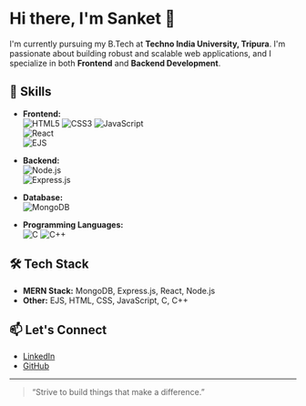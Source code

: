 # Hi there, I'm Sanket 👋

I'm currently pursuing my B.Tech at **Techno India University, Tripura**. I'm passionate about building robust and scalable web applications, and I specialize in both **Frontend** and **Backend Development**.

## 🚀 Skills

- **Frontend:**  
  ![HTML5](https://img.shields.io/badge/-HTML5-E34F26?logo=html5&logoColor=fff) 
  ![CSS3](https://img.shields.io/badge/-CSS3-1572B6?logo=css3&logoColor=fff) 
  ![JavaScript](https://img.shields.io/badge/-JavaScript-F7DF1E?logo=javascript&logoColor=000)  
  ![React](https://img.shields.io/badge/-React-61DAFB?logo=react&logoColor=000)  
  ![EJS](https://img.shields.io/badge/-EJS-8C8C8C?logo=ejs&logoColor=fff)

- **Backend:**  
  ![Node.js](https://img.shields.io/badge/-Node.js-339933?logo=node.js&logoColor=fff)  
  ![Express.js](https://img.shields.io/badge/-Express.js-000?logo=express&logoColor=fff)

- **Database:**  
  ![MongoDB](https://img.shields.io/badge/-MongoDB-47A248?logo=mongodb&logoColor=fff)

- **Programming Languages:**  
  ![C](https://img.shields.io/badge/-C-00599C?logo=c&logoColor=fff) 
  ![C++](https://img.shields.io/badge/-C++-00599C?logo=c%2B%2B&logoColor=fff)

## 🛠️ Tech Stack

- **MERN Stack:** MongoDB, Express.js, React, Node.js
- **Other:** EJS, HTML, CSS, JavaScript, C, C++

## 📫 Let's Connect

- [LinkedIn](https://www.linkedin.com/in/sanketdas-cse?utm_source=share&utm_campaign=share_via&utm_content=profile&utm_medium=ios_app)
- [GitHub](https://github.com/Sanket-Das)

---

> “Strive to build things that make a difference.”
